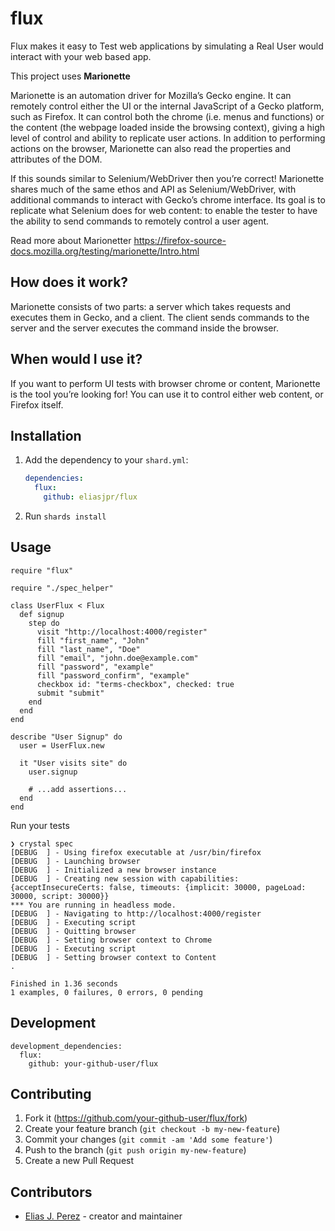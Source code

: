 # flux

Flux makes it easy to Test web applications by simulating a Real User would interact with your web based app. 

This project uses **Marionette**

Marionette is an automation driver for Mozilla’s Gecko engine. It can remotely control either the UI or the internal JavaScript of a Gecko platform, such as Firefox. It can control both the chrome (i.e. menus and functions) or the content (the webpage loaded inside the browsing context), giving a high level of control and ability to replicate user actions. In addition to performing actions on the browser, Marionette can also read the properties and attributes of the DOM.

If this sounds similar to Selenium/WebDriver then you’re correct! Marionette shares much of the same ethos and API as Selenium/WebDriver, with additional commands to interact with Gecko’s chrome interface. Its goal is to replicate what Selenium does for web content: to enable the tester to have the ability to send commands to remotely control a user agent.

Read more about Marionetter https://firefox-source-docs.mozilla.org/testing/marionette/Intro.html

## How does it work?

Marionette consists of two parts: a server which takes requests and executes them in Gecko, and a client. The client sends commands to the server and the server executes the command inside the browser.

## When would I use it?

If you want to perform UI tests with browser chrome or content, Marionette is the tool you’re looking for! You can use it to control either web content, or Firefox itself.

## Installation

1. Add the dependency to your `shard.yml`:

   ```yaml
   dependencies:
     flux:
       github: eliasjpr/flux
   ```

2. Run `shards install`

## Usage

```crystal
require "flux"
```

```crystal
require "./spec_helper"

class UserFlux < Flux
  def signup
    step do
      visit "http://localhost:4000/register"
      fill "first_name", "John"
      fill "last_name", "Doe"
      fill "email", "john.doe@example.com"
      fill "password", "example"
      fill "password_confirm", "example"
      checkbox id: "terms-checkbox", checked: true
      submit "submit"
    end
  end
end

describe "User Signup" do
  user = UserFlux.new

  it "User visits site" do
    user.signup

    # ...add assertions...
  end
end
```

Run your tests

```crystal 
❯ crystal spec
[DEBUG  ] - Using firefox executable at /usr/bin/firefox
[DEBUG  ] - Launching browser
[DEBUG  ] - Initialized a new browser instance
[DEBUG  ] - Creating new session with capabilities: {acceptInsecureCerts: false, timeouts: {implicit: 30000, pageLoad: 30000, script: 30000}}
*** You are running in headless mode.
[DEBUG  ] - Navigating to http://localhost:4000/register
[DEBUG  ] - Executing script
[DEBUG  ] - Quitting browser
[DEBUG  ] - Setting browser context to Chrome
[DEBUG  ] - Executing script
[DEBUG  ] - Setting browser context to Content
.

Finished in 1.36 seconds
1 examples, 0 failures, 0 errors, 0 pending
```

## Development

```crystal 
development_dependencies:
  flux:
    github: your-github-user/flux
```

## Contributing

1. Fork it (<https://github.com/your-github-user/flux/fork>)
2. Create your feature branch (`git checkout -b my-new-feature`)
3. Commit your changes (`git commit -am 'Add some feature'`)
4. Push to the branch (`git push origin my-new-feature`)
5. Create a new Pull Request

## Contributors

- [Elias J. Perez](https://github.com/your-github-user) - creator and maintainer
